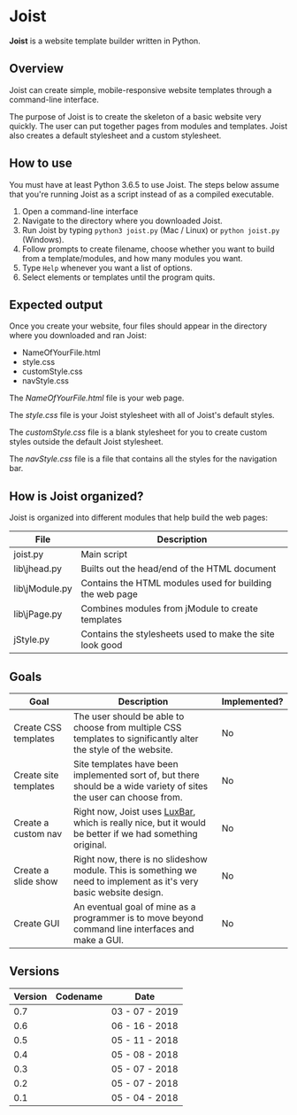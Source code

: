 # Joist

**Joist** is a website template builder written in Python.

## Overview

Joist can create simple, mobile-responsive website templates through a command-line interface.

The purpose of Joist is to create the skeleton of a basic website very quickly. The user can put together pages from modules and templates. Joist also creates a default stylesheet and a custom stylesheet.

## How to use

You must have at least Python 3.6.5 to use Joist. The steps below assume that you're running Joist as a script instead of as a compiled executable.

1. Open a command-line interface
2. Navigate to the directory where you downloaded Joist.
3. Run Joist by typing `python3 joist.py` (Mac / Linux) or `python joist.py` (Windows).
4. Follow prompts to create filename, choose whether you want to build from a template/modules, and how many modules you want.
5. Type `Help` whenever you want a list of options.
6. Select elements or templates until the program quits.

## Expected output

Once you create your website, four files should appear in the directory where you downloaded and ran Joist:

* NameOfYourFile.html
* style.css
* customStyle.css
* navStyle.css

The *NameOfYourFile.html* file is your web page.

The *style.css* file is your Joist stylesheet with all of Joist's default styles.

The *customStyle.css* file is a blank stylesheet for you to create custom styles outside the default Joist stylesheet.

The *navStyle.css* file is a file that contains all the styles for the navigation bar.

## How is Joist organized?

Joist is organized into different modules that help build the web pages:

| File           | Description                                              |
|----------------|----------------------------------------------------------|
| joist.py       | Main script                                              |
| lib\jhead.py   | Builts out the head/end of the HTML document             |
| lib\jModule.py | Contains the HTML modules used for building the web page |
| lib\jPage.py   | Combines modules from jModule to create templates        |
| jStyle.py      | Contains the stylesheets used to make the site look good |

## Goals

| Goal                  | Description                                                                                                                                  | Implemented? |
|-----------------------|----------------------------------------------------------------------------------------------------------------------------------------------|--------------|
| Create CSS templates  | The user should be able to choose from multiple CSS templates to significantly alter the style of the website.                               | No           |
| Create site templates | Site templates have been implemented sort of, but there should be a wide variety of sites the user can choose from.                          | No           |
| Create a custom nav   | Right now, Joist uses [LuxBar](https://github.com/balzss/luxbar), which is really nice, but it would be better if we had something original. | No           |
| Create a slide show   | Right now, there is no slideshow module. This is something we need to implement as it's very basic website design.                           | No           |
| Create GUI            | An eventual goal of mine as a programmer is to move beyond command line interfaces and make a GUI.                                           | No           |

## Versions

| Version | Codename | Date           |
|---------|----------|----------------|
| 0.7     |          | 03 - 07 - 2019 |
| 0.6     |          | 06 - 16 - 2018 |
| 0.5     |          | 05 - 11 - 2018 |
| 0.4     |          | 05 - 08 - 2018 |
| 0.3     |          | 05 - 07 - 2018 |
| 0.2     |          | 05 - 07 - 2018 |
| 0.1     |          | 05 - 04 - 2018 |